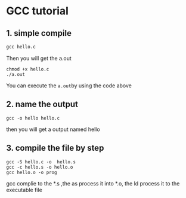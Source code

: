 # GCC tutorial
## 1. simple compile
```gcc
gcc hello.c 
``` 
Then you will get the a.out 
```shell
chmod +x hello.c 
./a.out 
```
You can execute the `a.out`by using the code above 

## 2. name the output
```shell
gcc -o hello hello.c 
```
then you will get a output named hello

## 3. compile the file by step
```shell
gcc -S hello.c -o  hello.s
gcc -c hello.s -o hello.o
gcc hello.o -o prog 
```
gcc complie to the *.s ,the as process it into *.o, the ld process it to the executable file 
